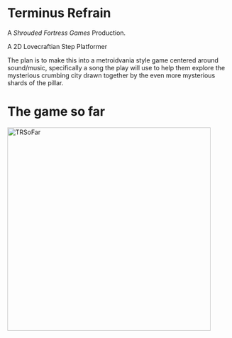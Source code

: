 # Terminus Refrain

A *Shrouded Fortress Games* Production.

A 2D Lovecraftian Step Platformer

The plan is to make this into a metroidvania style game centered around sound/music, specifically a song the play will use to help them explore the mysterious crumbing city drawn together by the even more mysterious shards of the pillar.

# The game so far

<img width="458" alt="TRSoFar" src="https://github.com/KoalMCasler/TerminusRefrain/assets/71401318/e14fe16b-7a00-4b3b-b54f-35361331102f">
